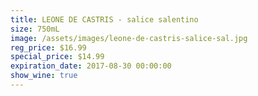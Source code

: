 ```yaml
---
title: LEONE DE CASTRIS - salice salentino
size: 750mL
image: /assets/images/leone-de-castris-salice-sal.jpg
reg_price: $16.99
special_price: $14.99
expiration_date: 2017-08-30 00:00:00
show_wine: true
---
```



